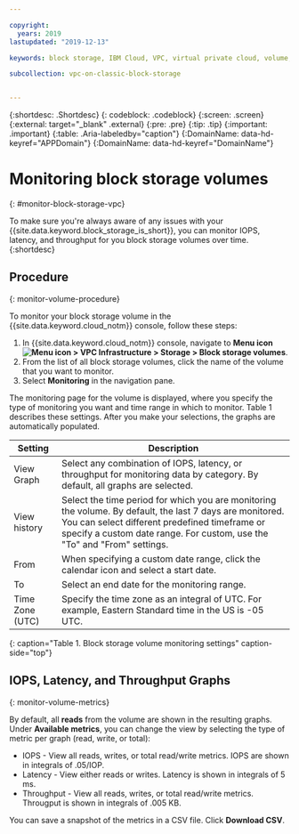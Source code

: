 ```yaml
---

copyright:
  years: 2019
lastupdated: "2019-12-13"

keywords: block storage, IBM Cloud, VPC, virtual private cloud, volume, data storage, monitor volume, monitor storage

subcollection: vpc-on-classic-block-storage


---
```


{:shortdesc: .Shortdesc}
{: codeblock: .codeblock}
{:screen: .screen}
{:external: target="_blank" .external}
{:pre: .pre}
{:tip: .tip}
{:important: .important}
{:table: .Aria-labeledby="caption"}
{:DomainName: data-hd-keyref="APPDomain"}
{:DomainName: data-hd-keyref="DomainName"}

# Monitoring block storage volumes
{: #monitor-block-storage-vpc}

To make sure you're always aware of any issues with your {{site.data.keyword.block_storage_is_short}}, you can monitor IOPS, latency, and throughput for you block storage volumes over time.
{:shortdesc}

## Procedure
{: monitor-volume-procedure}

To monitor your block storage volume in the {{site.data.keyword.cloud_notm}} console, follow these steps:

1. In {{site.data.keyword.cloud_notm}} console, navigate to **Menu icon ![Menu icon](../icons/icon_hamburger.svg) > VPC Infrastructure > Storage > Block storage volumes**.
1. From the list of all block storage volumes, click the name of the volume that you want to monitor.
1. Select **Monitoring** in the navigation pane.

The monitoring page for the volume is displayed, where you specify the type of monitoring you want and time range in which to monitor. Table 1 describes these settings. After you make your selections, the graphs are automatically populated.

| Setting | Description |
|---------|-------------|
| View Graph | Select any combination of IOPS, latency, or throughput for monitoring data by category. By default, all graphs are selected. |
| View history | Select the time period for which you are monitoring the volume. By default, the last 7 days are monitored. You can select different predefined timeframe or specify a custom date range.  For custom, use the "To" and "From" settings. |
| From | When specifying a custom date range, click the calendar icon and select a start date. |
| To | Select an end date for the monitoring range. |
| Time Zone (UTC) | Specify the time zone as an integral of UTC.  For example, Eastern Standard time in the US is -05 UTC. |
{: caption="Table 1. Block storage volume monitoring settings" caption-side="top"}

## IOPS, Latency, and Throughput Graphs
{: monitor-volume-metrics}

By default, all **reads** from the volume are shown in the resulting graphs. Under **Available metrics**, you can change the view by selecting the type of metric per graph (read, write, or total):

* IOPS - View all reads, writes, or total read/write metrics. IOPS are shown in integrals of .05/IOP.
* Latency - View either reads or writes. Latency is shown in integrals of 5 ms.
* Throughput  - View all reads, writes, or total read/write metrics. Througput is shown in integrals of .005 KB.

You can save a snapshot of the metrics in a CSV file. Click **Download CSV**.
